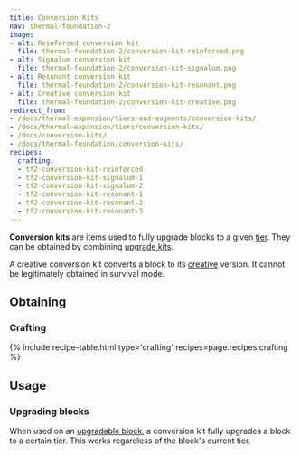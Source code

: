 ```yaml
---
title: Conversion Kits
nav: thermal-foundation-2
image:
- alt: Reinforced conversion kit
  file: thermal-foundation-2/conversion-kit-reinforced.png
- alt: Signalum conversion kit
  file: thermal-foundation-2/conversion-kit-signalum.png
- alt: Resonant conversion kit
  file: thermal-foundation-2/conversion-kit-resonant.png
- alt: Creative conversion kit
  file: thermal-foundation-2/conversion-kit-creative.png
redirect_from:
- /docs/thermal-expansion/tiers-and-augments/conversion-kits/
- /docs/thermal-expansion/tiers/conversion-kits/
- /docs/conversion-kits/
- /docs/thermal-foundation/conversion-kits/
recipes:
  crafting:
  - tf2-conversion-kit-reinforced
  - tf2-conversion-kit-signalum-1
  - tf2-conversion-kit-signalum-2
  - tf2-conversion-kit-resonant-1
  - tf2-conversion-kit-resonant-2
  - tf2-conversion-kit-resonant-3
---
```


**Conversion kits** are items used to fully upgrade blocks to a given
[tier](/docs/thermal-foundation-2/tiers/). They can be obtained by combining [upgrade
kits](/docs/thermal-foundation-2/upgrade-kits/).

A creative conversion kit converts a block to its
[creative](/docs/thermal-foundation-2/tiers/#list-of-tiers) version. It cannot be legitimately
obtained in survival mode.


Obtaining
---------

### Crafting
{% include recipe-table.html type='crafting' recipes=page.recipes.crafting %}


Usage
-----

### Upgrading blocks
When used on an [upgradable block](/docs/thermal-foundation-2/tiers/#upgrading), a conversion kit
fully upgrades a block to a certain tier. This works regardless of the block's
current tier.
